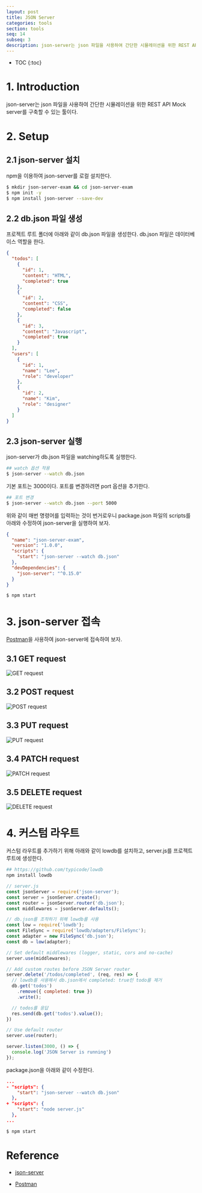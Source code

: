 ```yaml
---
layout: post
title: JSON Server
categories: tools
section: tools
seq: 14
subseq: 3
description: json-server는 json 파일을 사용하여 간단한 시뮬레이션을 위한 REST API Mock server를 구축할 수 있는 툴이다.
---
```


* TOC
{:toc}

# 1. Introduction

json-server는 json 파일을 사용하여 간단한 시뮬레이션을 위한 REST API Mock server를 구축할 수 있는 툴이다.

# 2. Setup

## 2.1 json-server 설치

npm을 이용하여 json-server를 로컬 설치한다.

```bash
$ mkdir json-server-exam && cd json-server-exam
$ npm init -y
$ npm install json-server --save-dev
```

## 2.2 db.json 파일 생성

프로젝트 루트 폴더에 아래와 같이 db.json 파일을 생성한다. db.json 파일은 데이터베이스 역할을 한다.

```json
{
  "todos": [
    {
      "id": 1,
      "content": "HTML",
      "completed": true
    },
    {
      "id": 2,
      "content": "CSS",
      "completed": false
    },
    {
      "id": 3,
      "content": "Javascript",
      "completed": true
    }
  ],
  "users": [
    {
      "id": 1,
      "name": "Lee",
      "role": "developer"
    },
    {
      "id": 2,
      "name": "Kim",
      "role": "designer"
    }
  ]
}
```

## 2.3 json-server 실행

json-server가 db.json 파일을 watching하도록 실행한다.

```bash
## watch 옵션 적용
$ json-server --watch db.json
```

기본 포트는 3000이다. 포트를 변경하려면 port 옵션을 추가한다.

```bash
## 포트 변경
$ json-server --watch db.json --port 5000
```

위와 같이 매번 명령어를 입력하는 것이 번거로우니 package.json 파일의 scripts를 아래와 수정하여 json-server을 실행하여 보자.

```json
{
  "name": "json-server-exam",
  "version": "1.0.0",
  "scripts": {
    "start": "json-server --watch db.json"
  },
  "devDependencies": {
    "json-server": "^0.15.0"
  }
}
```

```bash
$ npm start
```

# 3. json-server 접속

[Postman](https://www.getpostman.com/)을 사용하여 json-server에 접속하여 보자.

## 3.1 GET request

![GET request](/img/get-req.png)

## 3.2 POST request

![POST request](/img/post-req.png)

## 3.3 PUT request

![PUT request](/img/put-req.png)

## 3.4 PATCH request

![PATCH request](/img/patch-req.png)

## 3.5 DELETE request

![DELETE request](/img/delete-req.png)

# 4. 커스텀 라우트

커스텀 라우트를 추가하기 위해 아래와 같이 lowdb를 설치하고, server.js를 프로젝트 루트에 생성한다.

```bash
## https://github.com/typicode/lowdb
npm install lowdb
```

```javascript
// server.js
const jsonServer = require('json-server');
const server = jsonServer.create();
const router = jsonServer.router('db.json');
const middlewares = jsonServer.defaults();

// db.json를 조작하기 위해 lowdb를 사용
const low = require('lowdb');
const FileSync = require('lowdb/adapters/FileSync');
const adapter = new FileSync('db.json');
const db = low(adapter);

// Set default middlewares (logger, static, cors and no-cache)
server.use(middlewares);

// Add custom routes before JSON Server router
server.delete('/todos/completed', (req, res) => {
  // lowdb를 사용해서 db.json에서 completed: true인 todo를 제거
  db.get('todos')
    .remove({ completed: true })
    .write();

  // todos를 응답
  res.send(db.get('todos').value());
})

// Use default router
server.use(router);

server.listen(3000, () => {
  console.log('JSON Server is running')
});
```

package.json을 아래와 같이 수정한다.

```json
...
- "scripts": {
    "start": "json-server --watch db.json"
  },
+ "scripts": {
    "start": "node server.js"
  },
...
```

```bash
$ npm start
```

# Reference

- [json-server](https://github.com/typicode/json-server)

- [Postman](https://www.getpostman.com/)
